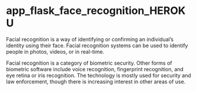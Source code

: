 # app_flask_face_recognition_HEROKU

Facial recognition is a way of identifying or confirming an individual’s identity using their face. Facial recognition systems can be used to identify people in photos, videos, or in real-time.

Facial recognition is a category of biometric security. Other forms of biometric software include voice recognition, fingerprint recognition, and eye retina or iris recognition. The technology is mostly used for security and law enforcement, though there is increasing interest in other areas of use.


